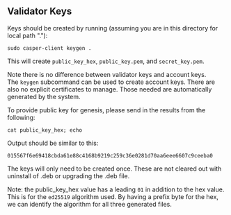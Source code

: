 ## Validator Keys  

Keys should be created by running (assuming you are in this directory for local path "."):

`sudo casper-client keygen .`

This will create `public_key_hex`, `public_key.pem`, and `secret_key.pem`. 

Note there is no difference between validator keys and account keys.  
The `keygen` subcommand can be used to create account keys. There are also
no explicit certificates to manage. Those needed are automatically generated by the system.

To provide public key for genesis, please send in the results from the following:

`cat public_key_hex; echo`

Output should be similar to this: 

`015567f6e69418cbda61e88c4168b9219c259c36e0281d70aa6eee6607c9ceeba0`

The keys will only need to be created once. These are not cleared out with uninstall of .deb or upgrading
the .deb file.

Note: the public_key_hex value has a leading `01` in addition to the hex value. This is for the `ed25519` 
algorithm used. By having a prefix byte for the hex, we can identify the algorithm for all three generated files. 